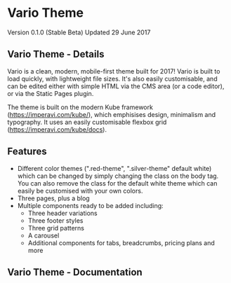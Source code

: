 # Vario Theme
Version 0.1.0 (Stable Beta)
Updated 29 June 2017

## Vario Theme - Details

Vario is a clean, modern, mobile-first theme built for 2017! Vario is built to load quickly, with lightweight file sizes. It's also easily customisable, and can be edited either with simple HTML via the CMS area (or a code editor), or via the Static Pages plugin.

The theme is built on the modern Kube framework (https://imperavi.com/kube/), which emphisises design, minimalism and typography. It uses an easily customisable flexbox grid (https://imperavi.com/kube/docs).

## Features

- Different color themes (".red-theme", ".silver-theme" default white) which can be changed by simply changing the class on the body tag. You can also remove the class for the default white theme which can easily be customised with your own colors.
- Three pages, plus a blog
- Multiple components ready to be added including:
  - Three header variations
  - Three footer styles
  - Three grid patterns
  - A carousel
  - Additional components for tabs, breadcrumbs, pricing plans and more

## Vario Theme - Documentation

